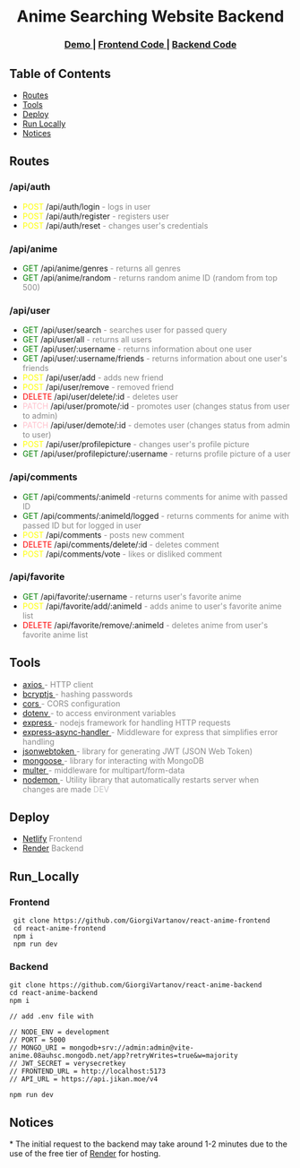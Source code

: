 <h1 align="center">Anime Searching Website Backend</h1>

<div align="center">
  <h3>
    <a href="https://animepx.netlify.app/">
      Demo
    </a>
    <span> | </span>
    <a href="https://github.com/GiorgiVartanov/react-anime-frontend">
      Frontend Code
    </a>
    <span> | </span>
    <a href="https://github.com/GiorgiVartanov/react-anime-backend">
      Backend Code
    </a>
  </h3>
</div>

## Table of Contents

- [Routes](#routes)
- [Tools](#tools)
- [Deploy](#deploy)
- [Run Locally](#run_locally)
- [Notices](#notices)

## Routes

### /api/auth

- <span style="color: yellow;">POST</span> /api/auth/login <span style="opacity: 0.5;"> - logs in user </span>
- <span style="color: yellow;">POST</span> /api/auth/register <span style="opacity: 0.5;"> - registers user </span>
- <span style="color: yellow;">POST</span> /api/auth/reset <span style="opacity: 0.5;"> - changes user's credentials </span>

### /api/anime

- <span style="color: green;">GET</span> /api/anime/genres <span style="opacity: 0.5;"> - returns all genres </span>
- <span style="color: green;">GET</span> /api/anime/random <span style="opacity: 0.5;"> - returns random anime ID (random from top 500) </span>

### /api/user

- <span style="color: green;">GET</span> /api/user/search <span style="opacity: 0.5;"> - searches user for passed query </span>
- <span style="color: green;">GET</span> /api/user/all <span style="opacity: 0.5;"> - returns all users </span>
- <span style="color: green;">GET</span> /api/user/:username <span style="opacity: 0.5;"> - returns information about one user </span>
- <span style="color: green;">GET</span> /api/user/:username/friends <span style="opacity: 0.5;"> - returns information about one user's friends </span>
- <span style="color: yellow;">POST</span> /api/user/add <span style="opacity: 0.5;"> - adds new friend </span>
- <span style="color: yellow;">POST</span> /api/user/remove <span style="opacity: 0.5;"> - removed friend </span>
- <span style="color: red;">DELETE</span> /api/user/delete/:id <span style="opacity: 0.5;"> - deletes user </span>
- <span style="color: pink;">PATCH</span> /api/user/promote/:id <span style="opacity: 0.5;"> - promotes user (changes status from user to admin) </span>
- <span style="color: pink;">PATCH</span> /api/user/demote/:id <span style="opacity: 0.5;"> - demotes user (changes status from admin to user) </span>
- <span style="color: yellow;">POST</span> /api/user/profilepicture <span style="opacity: 0.5;"> - changes user's profile picture </span>
- <span style="color: green;">GET</span> /api/user/profilepicture/:username <span style="opacity: 0.5;"> - returns profile picture of a user </span>

### /api/comments

- <span style="color: green;">GET</span> /api/comments/:animeId <span style="opacity: 0.5;"> -returns comments for anime with passed ID </span>
- <span style="color: green;">GET</span> /api/comments/:animeId/logged <span style="opacity: 0.5;"> - returns comments for anime with passed ID but for logged in user </span>
- <span style="color: yellow;">POST</span> /api/comments <span style="opacity: 0.5;"> - posts new comment </span>
- <span style="color: red;">DELETE</span> /api/comments/delete/:id <span style="opacity: 0.5;"> - deletes comment </span>
- <span style="color: yellow;">POST</span> /api/comments/vote <span style="opacity: 0.5;"> - likes or disliked comment </span>

### /api/favorite

- <span style="color: green;">GET</span> /api/favorite/:username <span style="opacity: 0.5;"> - returns user's favorite anime </span>
- <span style="color: yellow;">POST</span> /api/favorite/add/:animeId <span style="opacity: 0.5;"> - adds anime to user's favorite anime list </span>
- <span style="color: red;">DELETE</span> /api/favorite/remove/:animeId <span style="opacity: 0.5;"> - deletes anime from user's favorite anime list </span>

## Tools

- <a href="https://react.dev"> axios </a> <span style="opacity: 0.5;"> - HTTP client </span>
- <a href="https://react.dev"> bcryptjs </a> <span style="opacity: 0.5;"> - hashing passwords </span>
- <a href="https://react.dev"> cors </a> <span style="opacity: 0.5;"> - CORS configuration </span>
- <a href="https://react.dev"> dotenv </a> <span style="opacity: 0.5;"> - to access environment variables </span>
- <a href="https://react.dev"> express </a> <span style="opacity: 0.5;"> - nodejs framework for handling HTTP requests </span>
- <a href="https://react.dev"> express-async-handler </a> <span style="opacity: 0.5;"> - Middleware for express that simplifies error handling </span>
- <a href="https://react.dev"> jsonwebtoken </a> <span style="opacity: 0.5;"> - library for generating JWT (JSON Web Token) </span>
- <a href="https://react.dev"> mongoose </a> <span style="opacity: 0.5;"> - library for interacting with MongoDB </span>
- <a href="https://react.dev"> multer </a> <span style="opacity: 0.5;"> - middleware for multipart/form-data </span>
- <a href="https://react.dev"> nodemon </a> <span style="opacity: 0.5;"> - Utility library that automatically restarts server when changes are made </span> <span style="opacity: 0.25;"> DEV </span>

## Deploy

- <a href="https://www.netlify.com">Netlify</a> <span style="opacity: 0.5;"> Frontend </span>
- <a href="https://render.com">Render</a> <span style="opacity: 0.5;"> Backend </span>

## Run_Locally

### Frontend

```
 git clone https://github.com/GiorgiVartanov/react-anime-frontend
 cd react-anime-frontend
 npm i
 npm run dev
```

### Backend

```
git clone https://github.com/GiorgiVartanov/react-anime-backend
cd react-anime-backend
npm i

// add .env file with

// NODE_ENV = development
// PORT = 5000
// MONGO_URI = mongodb+srv://admin:admin@vite-anime.08auhsc.mongodb.net/app?retryWrites=true&w=majority
// JWT_SECRET = verysecretkey
// FRONTEND_URL = http://localhost:5173
// API_URL = https://api.jikan.moe/v4

npm run dev
```

## Notices

\* The initial request to the backend may take around 1-2 minutes due to the use of the free tier of <a href="https://render.com">Render</a> for hosting.
